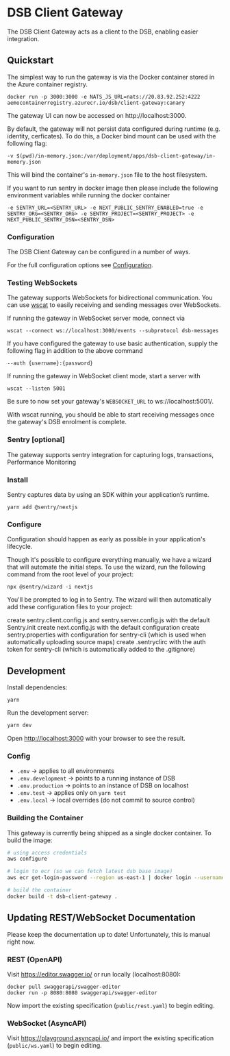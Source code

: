 # DSB Client Gateway

The DSB Client Gateway acts as a client to the DSB, enabling easier integration.

## Quickstart

The simplest way to run the gateway is via the Docker container stored in the
Azure container registry.

```
docker run -p 3000:3000 -e NATS_JS_URL=nats://20.83.92.252:4222 aemocontainerregistry.azurecr.io/dsb/client-gateway:canary
```

The gateway UI can now be accessed on http://localhost:3000.

By default, the gateway will not persist data configured during runtime
(e.g. identity, cerficates). To do this, a Docker bind mount can be used with
the following flag:

```
-v $(pwd)/in-memory.json:/var/deployment/apps/dsb-client-gateway/in-memory.json
```

This will bind the container's `in-memory.json` file to the host filesystem.

If you want to run sentry in docker image then please include the following environment variables while running the docker container

```
-e SENTRY_URL=<SENTRY_URL> -e NEXT_PUBLIC_SENTRY_ENABLED=true -e SENTRY_ORG=<SENTRY_ORG> -e SENTRY_PROJECT=<SENTRY_PROJECT> -e NEXT_PUBLIC_SENTRY_DSN=<SENTRY_DSN>
``` 

### Configuration

The DSB Client Gateway can be configured in a number of ways.

For the full configuration options see [Configuration](./CONFIGURATION.md).

### Testing WebSockets

The gateway supports WebSockets for bidirectional communication. You can use
[wscat](https://github.com/websockets/wscat) to easily receiving and sending
messages over WebSockets.

If running the gateway in WebSocket server mode, connect via
```
wscat --connect ws://localhost:3000/events --subprotocol dsb-messages
```

If you have configured the gateway to use basic authentication, supply the
following flag in addition to the above command
```
--auth {username}:{password}
```

If running the gateway in WebSocket client mode, start a server with
```
wscat --listen 5001
```

Be sure to now set your gateway's `WEBSOCKET_URL` to ws://localhost:5001/.

With wscat running, you should be able to start receiving messages once the
gateway's DSB enrolment is complete.

### Sentry [optional]

The gateway supports sentry integration for capturing logs, transactions, Performance Monitoring

### Install
Sentry captures data by using an SDK within your application’s runtime.

```
yarn add @sentry/nextjs
```

### Configure
Configuration should happen as early as possible in your application's lifecycle.

Though it's possible to configure everything manually, we have a wizard that will automate the initial steps. To use the wizard, run the following command from the root level of your project:

```
npx @sentry/wizard -i nextjs
```

You'll be prompted to log in to Sentry. The wizard will then automatically add these configuration files to your project:

create sentry.client.config.js and sentry.server.config.js with the default Sentry.init
create next.config.js with the default configuration
create sentry.properties with configuration for sentry-cli (which is used when automatically uploading source maps)
create .sentryclirc with the auth token for sentry-cli (which is automatically added to the .gitignore)


## Development

Install dependencies:
```
yarn
```

Run the development server:

```bash
yarn dev
```

Open [http://localhost:3000](http://localhost:3000) with your browser to see the result.


### Config

- `.env` -> applies to all environments
- `.env.development` -> points to a running instance of DSB
- `.env.production` -> points to an instance of DSB on localhost
- `.env.test` -> applies only on `yarn test`
- `.env.local` -> local overrides (do not commit to source control)

### Building the Container

This gateway is currently being shipped as a single docker container. To build
the image:

```sh
# using access credentials  
aws configure

# login to ecr (so we can fetch latest dsb base image)
aws ecr get-login-password --region us-east-1 | docker login --username AWS --password-stdin 098061033856.dkr.ecr.us-east-1.amazonaws.com

# build the container
docker build -t dsb-client-gateway .
```

## Updating REST/WebSocket Documentation

Please keep the documentation up to date! Unfortunately, this is manual right now.

### REST (OpenAPI)

Visit https://editor.swagger.io/ or run locally (localhost:8080):

```
docker pull swaggerapi/swagger-editor
docker run -p 8080:8080 swaggerapi/swagger-editor
```

Now import the existing specification (`public/rest.yaml`) to begin editing.

### WebSocket (AsyncAPI)

Visit https://playground.asyncapi.io/ and import the existing specification
(`public/ws.yaml`) to begin editing.
